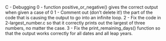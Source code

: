 C - Debugging
0 - function positive_or_negative() gives the correct output when given a case of 0
1 - Comment out (don’t delete it!) the part of the code that is causing the output to go into an infinite loop.
2 - Fix the code in 2-largest_number.c so that it correctly prints out the largest of three numbers, no matter the case.
3 - Fix the print_remaining_days() function so that the output works correctly for all dates and all leap years.
